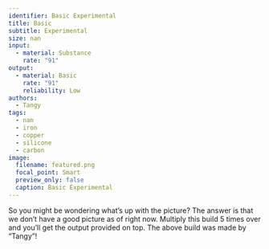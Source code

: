 ```yaml
---
identifier: Basic Experimental
title: Basic
subtitle: Experimental
size: nan
input:
  - material: Substance
    rate: "91"
output:
  - material: Basic
    rate: "91"
    reliability: Low
authors:
  - Tangy
tags:
  - nan
  - iron
  - copper
  - silicone
  - carbon
image:
  filename: featured.png
  focal_point: Smart
  preview_only: false
  caption: Basic Experimental
---
```

So you might be wondering what’s up with the picture? The answer is that we don’t have a good picture as of right now. Multiply this build 5 times over and you’ll get the output provided on top. The above build was made by “Tangy”!